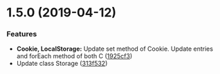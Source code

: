 # 1.5.0 (2019-04-12)


### Features

* **Cookie, LocalStorage:** Update set method of Cookie. Update entries and forEach method of both C ([1925cf3](https://github.com/livelybone/localStorage/commit/1925cf3))
* Update class Storage ([313f532](https://github.com/livelybone/localStorage/commit/313f532))



